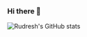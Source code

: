 ### Hi there 👋

![Rudresh's GitHub stats](https://github-readme-stats.vercel.app/api?username=patelrudy&count_private=true)
